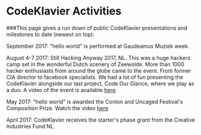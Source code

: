 # CodeKlavier Activities
###This page gives a run down of public CodeKlavier presentations and milestones to date (newest on top):

September 2017: "hello world" is performed at Gaudeamus Muziek week. 

August 4-7 2017: Still Hacking Anyway 2017, NL.
This was a huge hackers camp set in the wonderful Dutch scenery of Zeewolde. More than 1000 hacker enthusiasts from around the globe came to the event. From former CIA director to facebook specialists.
We had a lot of fun presenting the CodeKlavier alongside our last project, Code Our Glance, where we play as a duo. A video of the event is available [here](https://youtu.be/efU7trVAPvA).

May 2017: "hello world" is awarded the Conlon and Uncaged Festival's Composition Prize. Watch the video [here](https://youtu.be/ytpB8FB6VTU)

April 2017: CodeKlavier receives the starter's phase grant from the Creative Industries Fund NL.
